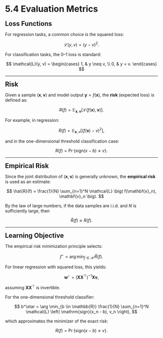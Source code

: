 # 5.4 Evaluation Metrics

**<span style="font-size:1.5em;">Loss Functions</span>**

For regression tasks, a common choice is the squared loss:

$$
\mathcal{L}(y, v) = (y - v)^2.
$$

For classification tasks, the $0$–$1$ loss is standard:

$$
\mathcal{L}(y, v) =
\begin{cases}
1, & y \neq v, \\
0, & y = v.
\end{cases}
$$

---

**<span style="font-size:1.5em;">Risk</span>**

Given a sample $(\mathbf{x}, \mathbf{v})$ and model output $\mathbf{y} = f(\mathbf{x})$, the **risk** (expected loss) is defined as:

$$
R(f) = \mathbb{E}_{\mathbf{x}, \mathbf{v}} \left[ \mathcal{L} \big( f(\mathbf{x}), \mathbf{v} \big) \right].
$$

For example, in regression:

$$
R(f) = \mathbb{E}_{\mathbf{x}, v} \left[ \big( f(\mathbf{x}) - v \big)^2 \right],
$$

and in the one-dimensional threshold classification case:

$$
R(f) = \Pr \left\{ \mathrm{sign}(x - b) \neq v \right\}.
$$

---

**<span style="font-size:1.5em;">Empirical Risk</span>**

Since the joint distribution of $(\mathbf{x}, \mathbf{v})$ is generally unknown, the **empirical risk** is used as an estimate:

$$
\hat{R}(f) = \frac{1}{N} \sum_{n=1}^N \mathcal{L} \big( f(\mathbf{x}_n), \mathbf{v}_n \big).
$$

By the law of large numbers, if the data samples are i.i.d. and $N$ is sufficiently large, then

$$
\hat{R}(f) \approx R(f).
$$

---

**<span style="font-size:1.5em;">Learning Objective</span>**

The empirical risk minimization principle selects:

$$
f^\star = \arg \min_{f \in \mathcal{H}} \hat{R}(f).
$$

For linear regression with squared loss, this yields:

$$
\mathbf{w}^\star = \left( \mathbf{X} \mathbf{X}^\top \right)^{-1} \mathbf{X} \mathbf{v},
$$

assuming $\mathbf{X} \mathbf{X}^\top$ is invertible.

For the one-dimensional threshold classifier:

$$
b^\star = \arg \min_{b \in \mathbb{R}} \frac{1}{N} \sum_{n=1}^N \mathcal{L} \left( \mathrm{sign}(x_n - b), v_n \right),
$$

which approximates the minimizer of the exact risk:

$$
R(f) = \Pr \left\{ \mathrm{sign}(x - b) \neq v \right\}.
$$
